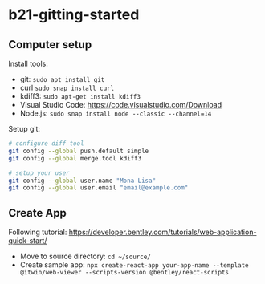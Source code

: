 # b21-gitting-started

## Computer setup

Install tools:
- git: `sudo apt install git`
- curl `sudo snap install curl`
- kdiff3: `sudo apt-get install kdiff3`
- Visual Studio Code: https://code.visualstudio.com/Download
- Node.js: `sudo snap install node --classic --channel=14`

Setup git:
```bash
# configure diff tool
git config --global push.default simple
git config --global merge.tool kdiff3

# setup your user
git config --global user.name "Mona Lisa"
git config --global user.email "email@example.com"
```

## Create App

Following tutorial: https://developer.bentley.com/tutorials/web-application-quick-start/

- Move to source directory: `cd ~/source/`
- Create sample app: `npx create-react-app your-app-name --template @itwin/web-viewer --scripts-version @bentley/react-scripts`